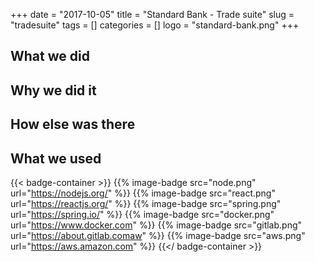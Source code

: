 +++ 
date = "2017-10-05"
title = "Standard Bank - Trade suite"
slug = "tradesuite" 
tags = []
categories = []
logo = "standard-bank.png"
+++
## What we did

## Why we did it

## How else was there

## What we used

{{< badge-container >}}
  {{% image-badge src="node.png" url="https://nodejs.org/" %}}
  {{% image-badge src="react.png" url="https://reactjs.org/" %}}
  {{% image-badge src="spring.png" url="https://spring.io/" %}}
  {{% image-badge src="docker.png" url="https://www.docker.com" %}}
  {{% image-badge src="gitlab.png" url="https://about.gitlab.comaw" %}}
  {{% image-badge src="aws.png" url="https://aws.amazon.com" %}}
{{</ badge-container >}}